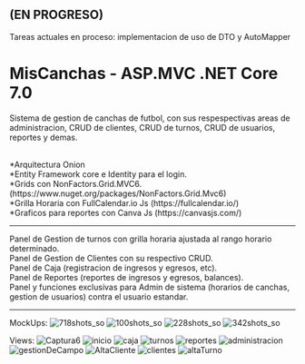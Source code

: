 <h2> (EN PROGRESO)</h2>
<p>Tareas actuales en proceso: implementacion de uso de DTO y AutoMapper</p>
<h1> MisCanchas - ASP.MVC .NET Core 7.0 </h1>
<p>Sistema de gestion de canchas de futbol, con sus respespectivas areas de administracion, CRUD de clientes, CRUD de turnos, CRUD de usuarios, reportes y demas.</p>
<br/>
*Arquitectura Onion
<br/>
*Entity Framework core e Identity para el login.
<br/>
*Grids con NonFactors.Grid.MVC6. (https://www.nuget.org/packages/NonFactors.Grid.Mvc6)
<br/>
*Grilla Horaria con FullCalendar.io Js (https://fullcalendar.io/)
<br/>
*Graficos para reportes con  Canva Js (https://canvasjs.com/)

<hr/>
Panel de Gestion de turnos con grilla horaria ajustada al rango horario determinado. 
<br/>
Panel de Gestion de Clientes con su respectivo CRUD. 
<br/>
Panel de Caja (registracion de ingresos y egresos, etc).
<br/>
Panel de Reportes (reportes de ingresos y egresos, balances).
<br/>
Panel y funciones exclusivas para Admin de sistema (horarios de canchas, gestion de usuarios) contra el usuario estandar.
<hr/>

MockUps:
![718shots_so](https://github.com/Ivanpaoloni/SolutionMisCanchas/assets/93292231/fc1ad353-b9d5-49a4-ba24-516772b04835)
![100shots_so](https://github.com/Ivanpaoloni/SolutionMisCanchas/assets/93292231/951b0479-d518-419b-b001-b1b132abf495)
![228shots_so](https://github.com/Ivanpaoloni/SolutionMisCanchas/assets/93292231/95975ae6-7084-48c9-ae1f-415c2059b07b)
![342shots_so](https://github.com/Ivanpaoloni/SolutionMisCanchas/assets/93292231/3c7cd424-db0b-4a66-bb17-a17ba2b3eabc)

Views:
![Captura6](https://github.com/Ivanpaoloni/SolutionMisCanchas/assets/93292231/c17eb385-fbd2-4362-820e-8f1d3fc5ed06)
![inicio](https://github.com/Ivanpaoloni/SolutionMisCanchas/assets/93292231/e64ba8f8-db65-43ba-bed4-24eb14b4bf47)
![caja](https://github.com/Ivanpaoloni/SolutionMisCanchas/assets/93292231/a304ff9d-ca74-4f6f-a83a-2787ce75966c)
![turnos](https://github.com/Ivanpaoloni/SolutionMisCanchas/assets/93292231/0eb32a47-1454-480a-814a-38765f6dfc7e)
![reportes](https://github.com/Ivanpaoloni/SolutionMisCanchas/assets/93292231/1c06fa5c-de8f-4fba-9b2e-024366c4efa0)
![administracion](https://github.com/Ivanpaoloni/SolutionMisCanchas/assets/93292231/f0e61def-ee54-4e17-84cc-4a70659b0ff7)
![gestionDeCampo](https://github.com/Ivanpaoloni/SolutionMisCanchas/assets/93292231/bd6cbaa7-30e4-478f-96e8-a21b7724c037)
![AltaCliente](https://github.com/Ivanpaoloni/SolutionMisCanchas/assets/93292231/839e7a77-ff4c-409e-a5b6-65f057929430)
![clientes](https://github.com/Ivanpaoloni/SolutionMisCanchas/assets/93292231/6cc427a2-dbfd-4f2a-a72e-1249dd9858cc)
![altaTurno](https://github.com/Ivanpaoloni/SolutionMisCanchas/assets/93292231/d4f0b6fe-378d-4d4b-99da-6527c780267c)

